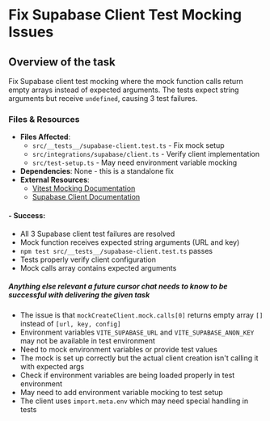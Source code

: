 # Fix Supabase Client Test Mocking Issues

## Overview of the task
Fix Supabase client test mocking where the mock function calls return empty arrays instead of expected arguments. The tests expect string arguments but receive `undefined`, causing 3 test failures.

### Files & Resources
- **Files Affected**: 
  - `src/__tests__/supabase-client.test.ts` - Fix mock setup
  - `src/integrations/supabase/client.ts` - Verify client implementation
  - `src/test-setup.ts` - May need environment variable mocking
- **Dependencies**: None - this is a standalone fix
- **External Resources**: 
  - [Vitest Mocking Documentation](https://vitest.dev/guide/mocking.html)
  - [Supabase Client Documentation](https://supabase.com/docs/reference/javascript/creating-a-client)

#### - **Success**: 
- All 3 Supabase client test failures are resolved
- Mock function receives expected string arguments (URL and key)
- `npm test src/__tests__/supabase-client.test.ts` passes
- Tests properly verify client configuration
- Mock calls array contains expected arguments

##### Anything else relevant a future cursor chat needs to know to be successful with delivering the given task
- The issue is that `mockCreateClient.mock.calls[0]` returns empty array `[]` instead of `[url, key, config]`
- Environment variables `VITE_SUPABASE_URL` and `VITE_SUPABASE_ANON_KEY` may not be available in test environment
- Need to mock environment variables or provide test values
- The mock is set up correctly but the actual client creation isn't calling it with expected args
- Check if environment variables are being loaded properly in test environment
- May need to add environment variable mocking to test setup
- The client uses `import.meta.env` which may need special handling in tests
